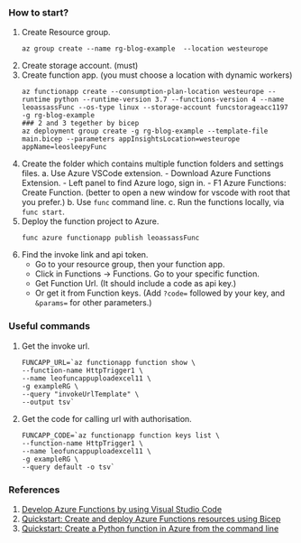 ### How to start?
1. Create Resource group. 
    ```
    az group create --name rg-blog-example  --location westeurope
    ```
2. Create storage account. (must)
3. Create function app. (you must choose a location with dynamic workers)
    ```
    az functionapp create --consumption-plan-location westeurope --runtime python --runtime-version 3.7 --functions-version 4 --name leoassassFunc --os-type linux --storage-account funcstorageacc1197 -g rg-blog-example
    ### 2 and 3 tegether by bicep
    az deployment group create -g rg-blog-example --template-file main.bicep --parameters appInsightsLocation=westeurope appName=leosleepyFunc
    ```
4. Create the folder which contains multiple function folders and settings files.
    a. Use Azure VSCode extension. 
        - Download Azure Functions Extension. 
        - Left panel to find Azure logo, sign in.
        - F1 Azure Functions: Create Function. (better to open a new window for vscode with root that you prefer.)
    b. Use `func` command line. 
    c. Run the functions locally, via `func start`.
5. Deploy the function project to Azure.
    ```
    func azure functionapp publish leoassassFunc
    ```
6. Find the invoke link and api token. 
    - Go to your resource group, then your function app.
    - Click in Functions -> Functions. Go to your specific function. 
    - Get Function Url. (It should include a code as api key.)
    - Or get it from Function keys. (Add `?code=` followed by your key, and `&params=` for other parameters.)

### Useful commands
1. Get the invoke url.
    ```
    FUNCAPP_URL=`az functionapp function show \
    --function-name HttpTrigger1 \
    --name leofuncappuploadexcel11 \
    -g exampleRG \
    --query "invokeUrlTemplate" \
    --output tsv`
    ```
2. Get the code for calling url with authorisation. 
    ```
    FUNCAPP_CODE=`az functionapp function keys list \
    --function-name HttpTrigger1 \
    --name leofuncappuploadexcel11 \
    -g exampleRG \
    --query default -o tsv`
    ```


### References
1. [Develop Azure Functions by using Visual Studio Code](https://docs.microsoft.com/en-us/azure/azure-functions/functions-develop-vs-code?tabs=python)
2. [Quickstart: Create and deploy Azure Functions resources using Bicep](https://docs.microsoft.com/en-us/azure/azure-functions/functions-create-first-function-bicep?tabs=CLI)
3. [Quickstart: Create a Python function in Azure from the command line](https://docs.microsoft.com/en-us/azure/azure-functions/create-first-function-cli-python?tabs=azure-cli%2Cbash%2Cbrowser)